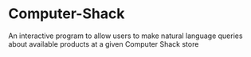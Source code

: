 # Computer-Shack
An interactive program to allow users to make natural language queries about available products at a given Computer Shack store
